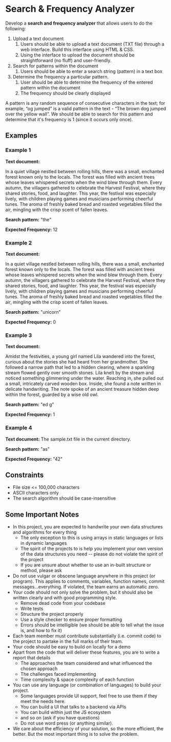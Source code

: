 # Search & Frequency Analyzer

Develop a **search and frequency analyzer** that allows users to do the following:

1. Upload a text document
    1. Users should be able to upload a text document (TXT file) through a web interface. Build this
       interface using HTML & CSS.
    2. Using the interface to upload the document should be straightforward (no fluff) and user-friendly.
2. Search for patterns within the document
    1. Users should be able to enter a search string (pattern) in a text box
3. Determine the frequency a particular pattern.
    1. User should be able to determine the frequency of the entered pattern within the document
    2. The frequency should be clearly displayed

A pattern is any random sequence of consecutive characters in the text; for example, “og jumped” is a valid
pattern in the text - “The brown dog jumped over the yellow wall”. We should be able to search for this pattern and
determine that it's frequency is 1 (since it occurs only once).

## Examples

### Example 1

**Text document:**

In a quiet village nestled between rolling hills, there was a small, enchanted forest known only to the locals. The
forest was filled with ancient trees whose leaves whispered secrets when the wind blew through them. Every autumn, the
villagers gathered to celebrate the Harvest Festival, where they shared stories, food, and laughter. This year, the
festival was especially lively, with children playing games and musicians performing cheerful tunes. The aroma of
freshly baked bread and roasted vegetables filled the air, mingling with the crisp scent of fallen leaves.

**Search pattern:** "the"

**Expected Frequency:** 12

### Example 2

**Text document:**

In a quiet village nestled between rolling hills, there was a small, enchanted forest known only to the locals. The
forest was filled with ancient trees whose leaves whispered secrets when the wind blew through them. Every autumn, the
villagers gathered to celebrate the Harvest Festival, where they shared stories, food, and laughter. This year, the
festival was especially lively, with children playing games and musicians performing cheerful tunes. The aroma of
freshly baked bread and roasted vegetables filled the air, mingling with the crisp scent of fallen leaves.

**Search pattern:** "unicorn"

**Expected Frequency:** 0

### Example 3

**Text document:**

Amidst the festivities, a young girl named Lila wandered into the forest, curious about the stories she had heard from
her grandmother. She followed a narrow path that led to a hidden clearing, where a sparkling stream flowed gently over
smooth stones. Lila knelt by the stream and noticed something glimmering under the water. Reaching in, she pulled out a
small, intricately carved wooden box. Inside, she found a note written in delicate handwriting. The note spoke of an
ancient treasure hidden deep within the forest, guarded by a wise old owl.

**Search pattern:** "ed g"

**Expected Frequency:** 1

### Example 4

**Text document:** The sample.txt file in the current directory.

**Search pattern:** "as"

**Expected Frequency:** "42"

## Constraints

- File size <= 100,000 characters
- ASCII characters only
- The search algorithm should be case-insensitive

## Some Important Notes

- In this project, you are expected to handwrite your own data structures and algorithms for every thing
    - The only exception to this is using arrays in static languages or lists in dynamic languages
    - The spirit of the projects to is help you implement your own version of the data structures you need -- please do
      not violate the spirit of the project
    - If you are unsure about whether to use an in-built structure or method, please ask
- Do not use vulgar or obscene language anywhere in this project (or program). This applies to comments, variables,
  function names, commit messages...everything. If violated, the team earns an automatic zero.
- Your code should not only solve the problem, but it should also be written clearly and with good programming style.
    - Remove dead code from your codebase
    - Write tests
    - Structure the project properly
    - Use a style checker to ensure proper formatting
    - Errors should be intelligible (we should be able to tell what the issue is, and how to fix it)
- Each team member must contribute substantially (i.e. commit code) to the project to partake in the full marks of their
  team.
- Your code should be easy to build on locally for a demo
- Apart from the code that will deliver these features, you are to write a report that details
    - The approaches the team considered and what influenced the chosen approach
    - The challenges faced implementing
    - Time complexity & space complexity of each function
- You can use any language (or combination of languages) to build your project.
    - Some languages provide UI support, feel free to use them if they meet the needs here.
    - You can build a UI that talks to a backend via APIs
    - You can build within just the JS ecosystem
    - and so on (ask if you have questions)
    - Do not use word press (or anything similar).
- We care about the efficiency of your solution, so the more efficient, the better. But the most important thing is to
  solve the problem.
